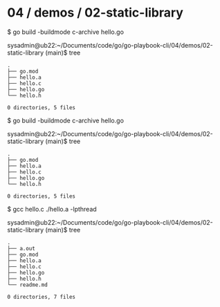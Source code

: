 # 04 / demos / 02-static-library
$ go build -buildmode c-archive hello.go

sysadmin@ub22:~/Documents/code/go/go-playbook-cli/04/demos/02-static-library (main)$ tree
```
.
├── go.mod
├── hello.a
├── hello.c
├── hello.go
└── hello.h

0 directories, 5 files
```

$ go build -buildmode c-archive hello.go


sysadmin@ub22:~/Documents/code/go/go-playbook-cli/04/demos/02-static-library (main)$ tree
```
.
├── go.mod
├── hello.a
├── hello.c
├── hello.go
└── hello.h

0 directories, 5 files
```

$ gcc hello.c ./hello.a -lpthread

sysadmin@ub22:~/Documents/code/go/go-playbook-cli/04/demos/02-static-library (main)$ tree
```
.
├── a.out
├── go.mod
├── hello.a
├── hello.c
├── hello.go
├── hello.h
└── readme.md

0 directories, 7 files
```